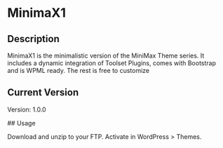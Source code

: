 # MinimaX1

## Description

MinimaX1 is the minimalistic version of the MiniMax Theme series. 
It includes a dynamic integration of Toolset Plugins, comes with Bootstrap and is WPML ready. 
The rest is free to customize

## Current Version

Version: 1.0.0

## Usage

Download and unzip to your FTP.
Activate in WordPress > Themes.
